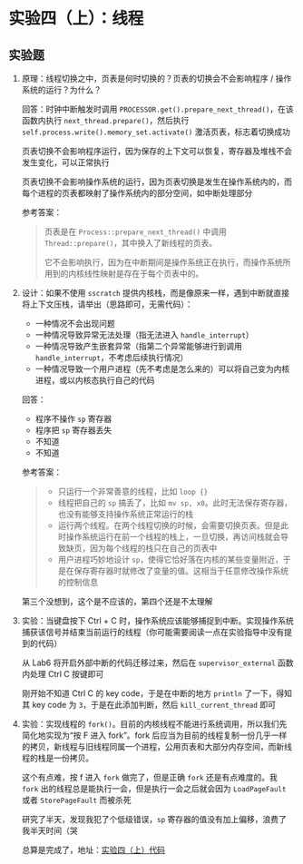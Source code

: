 # 实验四（上）：线程

## 实验题

1. 原理：线程切换之中，页表是何时切换的？页表的切换会不会影响程序 / 操作系统的运行？为什么？

   回答：时钟中断触发时调用 `PROCESSOR.get().prepare_next_thread()`，在该函数内执行 `next_thread.prepare()`，然后执行 `self.process.write().memory_set.activate()` 激活页表，标志着切换成功

   页表切换不会影响程序运行，因为保存的上下文可以恢复，寄存器及堆栈不会发生变化，可以正常执行

   页表切换不会影响操作系统的运行，因为页表切换是发生在操作系统内的，而每个进程的页表都映射了操作系统内的部分空间，如中断处理部分

   参考答案：

   > 页表是在 `Process::prepare_next_thread()` 中调用 `Thread::prepare()`，其中换入了新线程的页表。
   >
   > 它不会影响执行，因为在中断期间是操作系统正在执行，而操作系统所用到的内核线性映射是存在于每个页表中的。

2. 设计：如果不使用 `sscratch` 提供内核栈，而是像原来一样，遇到中断就直接将上下文压栈，请举出（思路即可，无需代码）：

   * 一种情况不会出现问题
   * 一种情况导致异常无法处理（指无法进入 `handle_interrupt`）
   * 一种情况导致产生嵌套异常（指第二个异常能够进行到调用 `handle_interrupt`，不考虑后续执行情况）
   * 一种情况导致一个用户进程（先不考虑是怎么来的）可以将自己变为内核进程，或以内核态执行自己的代码

   回答：

   * 程序不操作 `sp` 寄存器
   * 程序把 `sp` 寄存器丢失
   * 不知道
   * 不知道

   参考答案：

   > * 只运行一个非常善意的线程，比如 `loop {}`
   > * 线程把自己的 `sp` 搞丢了，比如 `mv sp, x0`。此时无法保存寄存器，也没有能够支持操作系统正常运行的栈
   > * 运行两个线程。在两个线程切换的时候，会需要切换页表。但是此时操作系统运行在前一个线程的栈上，一旦切换，再访问栈就会导致缺页，因为每个线程的栈只在自己的页表中
   > * 用户进程巧妙地设计 `sp`，使得它恰好落在内核的某些变量附近，于是在保存寄存器时就修改了变量的值。这相当于任意修改操作系统的控制信息

   第三个没想到，这个是不应该的，第四个还是不太理解

3. 实验：当键盘按下 Ctrl + C 时，操作系统应该能够捕捉到中断。实现操作系统捕获该信号并结束当前运行的线程（你可能需要阅读一点在实验指导中没有提到的代码）

   从 Lab6 将开启外部中断的代码迁移过来，然后在 `supervisor_external` 函数内处理 Ctrl C 按键即可

   刚开始不知道 Ctrl C 的 key code，于是在中断的地方 `println` 了一下，得知其 key code 为 `3`，于是在此添加判断，然后 `kill_current_thread` 即可

4. 实验：实现线程的 `fork()`。目前的内核线程不能进行系统调用，所以我们先简化地实现为“按 F 进入 fork”。fork 后应当为目前的线程复制一份几乎一样的拷贝，新线程与旧线程同属一个进程，公用页表和大部分内存空间，而新线程的栈是一份拷贝。

   这个有点难，按 f 进入 `fork` 做完了，但是正确 `fork` 还是有点难度的。我 `fork` 出的线程总是能执行一会，但是执行一会之后就会因为 `LoadPageFault` 或者 `StorePageFault` 而被杀死

   研究了半天，发现我犯了个低级错误，`sp` 寄存器的值没有加上偏移，浪费了我半天时间（哭

   总算是完成了，地址：[实验四（上）代码](06-rcore-lab-notes/lab4_practice_1)
